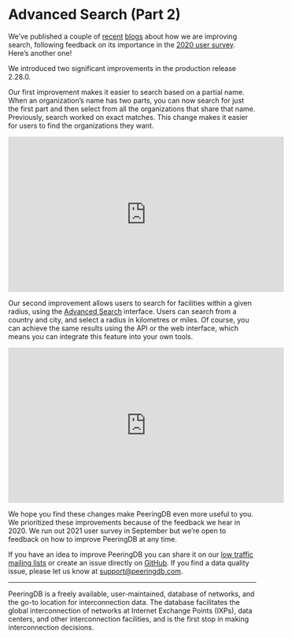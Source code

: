 # Advanced Search (Part 2)

We’ve published a couple of [recent](https://docs.peeringdb.com/blog/geographic_search/) [blogs](https://docs.peeringdb.com/blog/advanced_search_1/) about how we are improving search, following feedback on its importance in the [2020 user survey](https://docs.peeringdb.com/blog/peeringdb_2020_survey_2021_roadmap/). Here’s another one!

We introduced two significant improvements in the production release 2.28.0.

Our first improvement makes it easier to search based on a partial name. When an organization’s name has two parts, you can now search for just the first part and then select from all the organizations that share that name. Previously, search worked on exact matches. This change makes it easier for users to find the organizations they want.

<iframe width="560" height="315" src="https://www.youtube-nocookie.com/embed/FzOUKhJjRRg" title="YouTube video player" frameborder="0" allow="accelerometer; autoplay; clipboard-write; encrypted-media; gyroscope; picture-in-picture" allowfullscreen></iframe>

Our second improvement allows users to search for facilities within a given radius, using the [Advanced Search](https://www.peeringdb.com/advanced_search) interface. Users can search from a country and city, and select a radius in kilometres or miles. Of course, you can achieve the same results using the API or the web interface, which means you can integrate this feature into your own tools.

<iframe width="560" height="315" src="https://www.youtube-nocookie.com/embed/FzOUKhJjRRg" title="YouTube video player" frameborder="0" allow="accelerometer; autoplay; clipboard-write; encrypted-media; gyroscope; picture-in-picture" allowfullscreen></iframe>

We hope you find these changes make PeeringDB even more useful to you. We prioritized these improvements because of the feedback we hear in 2020. We run out 2021 user survey in September but we’re open to feedback on how to improve PeeringDB at any time.

If you have an idea to improve PeeringDB you can share it on our [low traffic mailing lists](https://docs.peeringdb.com/#mailing-lists) or create an issue directly on [GitHub](https://github.com/peeringdb/peeringdb). If you find a data quality issue, please let us know at <support@peeringdb.com>.

***

PeeringDB is a freely available, user-maintained, database of networks, and the go-to location for interconnection data. The database facilitates the global interconnection of networks at Internet Exchange Points (IXPs), data centers, and other interconnection facilities, and is the first stop in making interconnection decisions.
